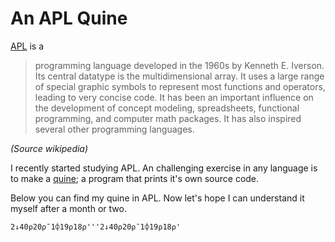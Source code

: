 # An APL Quine
[APL](https://en.wikipedia.org/wiki/APL_%28programming_language%29) is a

>  programming language developed in the 1960s by Kenneth E. Iverson. Its
>  central datatype is the multidimensional array. It uses a large range of
>  special graphic symbols to represent most functions and operators,
>  leading to very concise code. It has been an important influence on the
>  development of concept modeling, spreadsheets, functional programming,
>  and computer math packages. It has also inspired several other programming
>  languages.

_(Source wikipedia)_

I recently started studying APL. An challenging exercise in any language is to
make a [quine](https://en.wikipedia.org/wiki/Quine_%28computing%29); a program
that prints it's own source code.

Below you can find my quine in APL. Now let's hope I can understand it myself
after a month or two.

```apl
2↓40⍴20⍴¯1⌽19⍴18⍴'''2↓40⍴20⍴¯1⌽19⍴18⍴'
```
